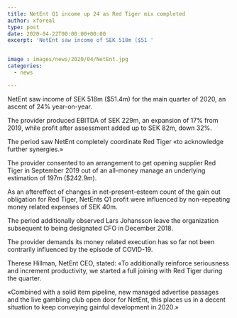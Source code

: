```yaml
---
title: NetEnt Q1 income up 24 as Red Tiger mix completed
author: xforeal 
type: post
date: 2020-04-22T00:00:00+00:00
excerpt: 'NetEnt saw income of SEK 518m ($51 '


image : images/news/2020/04/NetEnt.jpg
categories:
  - news

---
```

NetEnt saw income of SEK 518m ($51.4m) for the main quarter of 2020, an ascent of 24&percnt; year-on-year. 

The provider produced EBITDA of SEK 229m, an expansion of 17&percnt; from 2019, while profit after assessment added up to SEK 82m, down 32&percnt;. 

The period saw NetEnt completely coordinate Red Tiger &#171;to acknowledge further synergies.&#187; 

The provider consented to an arrangement to get opening supplier Red Tiger in September 2019 out of an all-money manage an underlying estimation of 197m ($242.9m). 

As an aftereffect of changes in net-present-esteem count of the gain out obligation for Red Tiger, NetEnts Q1 profit were influenced by non-repeating money related expenses of SEK 40m. 

The period additionally observed Lars Johansson leave the organization subsequent to being designated CFO in December 2018. 

The provider demands its money related execution has so far not been contrarily influenced by the episode of COVID-19. 

Therese Hillman, NetEnt CEO, stated: &#171;To additionally reinforce seriousness and increment productivity, we started a full joining with Red Tiger during the quarter. 

&#171;Combined with a solid item pipeline, new managed advertise passages and the live gambling club open door for NetEnt, this places us in a decent situation to keep conveying gainful development in 2020.&#187;